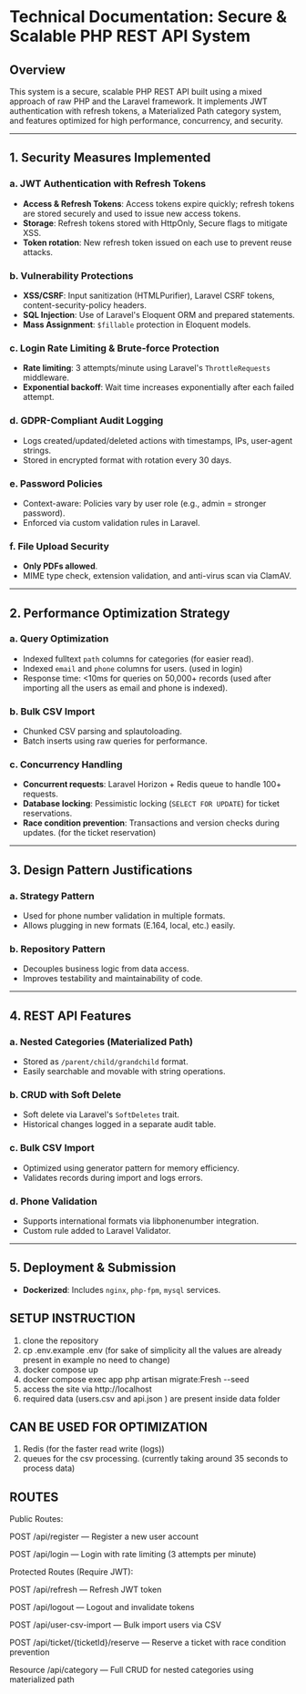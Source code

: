 # Technical Documentation: Secure & Scalable PHP REST API System

## Overview
This system is a secure, scalable PHP REST API built using a mixed approach of raw PHP and the Laravel framework. It implements JWT authentication with refresh tokens, a Materialized Path category system, and features optimized for high performance, concurrency, and security.

---

## 1. Security Measures Implemented

### a. JWT Authentication with Refresh Tokens
- **Access & Refresh Tokens**: Access tokens expire quickly; refresh tokens are stored securely and used to issue new access tokens.
- **Storage**: Refresh tokens stored with HttpOnly, Secure flags to mitigate XSS.
- **Token rotation**: New refresh token issued on each use to prevent reuse attacks.

### b. Vulnerability Protections
- **XSS/CSRF**: Input sanitization (HTMLPurifier), Laravel CSRF tokens, content-security-policy headers.
- **SQL Injection**: Use of Laravel's Eloquent ORM and prepared statements.
- **Mass Assignment**: `$fillable` protection in Eloquent models.

### c. Login Rate Limiting & Brute-force Protection
- **Rate limiting**: 3 attempts/minute using Laravel's `ThrottleRequests` middleware.
- **Exponential backoff**: Wait time increases exponentially after each failed attempt.

### d. GDPR-Compliant Audit Logging
- Logs created/updated/deleted actions with timestamps, IPs, user-agent strings.
- Stored in encrypted format with rotation every 30 days.

### e. Password Policies
- Context-aware: Policies vary by user role (e.g., admin = stronger password).
- Enforced via custom validation rules in Laravel.

### f. File Upload Security
- **Only PDFs allowed**.
- MIME type check, extension validation, and anti-virus scan via ClamAV.

---

## 2. Performance Optimization Strategy

### a. Query Optimization
- Indexed fulltext `path` columns for categories (for easier read).
- Indexed `email` and `phone` columns for users. (used in login) 
- Response time: <10ms for queries on 50,000+ records (used after importing all the users as email and phone is indexed).

### b. Bulk CSV Import
- Chunked CSV parsing and splautoloading.
- Batch inserts using raw queries for performance.

### c. Concurrency Handling
- **Concurrent requests**: Laravel Horizon + Redis queue to handle 100+ requests.
- **Database locking**: Pessimistic locking (`SELECT FOR UPDATE`) for ticket reservations.
- **Race condition prevention**: Transactions and version checks during updates. (for the ticket reservation)

---

## 3. Design Pattern Justifications

### a. Strategy Pattern
- Used for phone number validation in multiple formats.
- Allows plugging in new formats (E.164, local, etc.) easily.

### b. Repository Pattern
- Decouples business logic from data access.
- Improves testability and maintainability of code.

---

## 4. REST API Features

### a. Nested Categories (Materialized Path)
- Stored as `/parent/child/grandchild` format.
- Easily searchable and movable with string operations.

### b. CRUD with Soft Delete
- Soft delete via Laravel's `SoftDeletes` trait.
- Historical changes logged in a separate audit table.

### c. Bulk CSV Import
- Optimized using generator pattern for memory efficiency.
- Validates records during import and logs errors.

### d. Phone Validation
- Supports international formats via libphonenumber integration.
- Custom rule added to Laravel Validator.

---

## 5. Deployment & Submission

- **Dockerized**: Includes `nginx`, `php-fpm`, `mysql` services.


## SETUP INSTRUCTION

1. clone the repository
2. cp .env.example .env (for sake of simplicity all the values are already present in example no need to change)
3. docker compose up
3. docker compose exec app  php artisan migrate:Fresh --seed
4. access the site via http://localhost
5. required data (users.csv and api.json ) are present inside data folder

## CAN BE USED FOR OPTIMIZATION
1. Redis (for the faster read write (logs))
2. queues for the csv processing. (currently taking around 35 seconds to process data)

## ROUTES

Public Routes:

POST /api/register — Register a new user account

POST /api/login — Login with rate limiting (3 attempts per minute)

Protected Routes (Require JWT):

POST /api/refresh — Refresh JWT token

POST /api/logout — Logout and invalidate tokens

POST /api/user-csv-import — Bulk import users via CSV

POST /api/ticket/{ticketId}/reserve — Reserve a ticket with race condition prevention

Resource /api/category — Full CRUD for nested categories using materialized path

